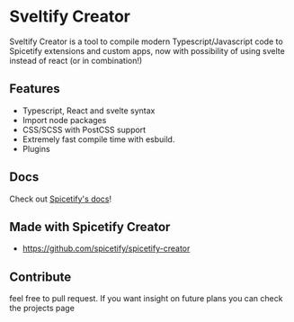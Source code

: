 # Sveltify Creator

Sveltify Creator is a tool to compile modern Typescript/Javascript code to Spicetify extensions and custom apps, now with possibility of using svelte instead of react (or in combination!)

## Features
- Typescript, React and svelte syntax
- Import node packages
- CSS/SCSS with PostCSS support
- Extremely fast compile time with esbuild.
- Plugins

## Docs
Check out [Spicetify's docs](https://spicetify.app/docs/development/spicetify-creator/the-basics)!

## Made with Spicetify Creator
- https://github.com/spicetify/spicetify-creator

## Contribute
feel free to pull request. If you want insight on future plans you can check the projects page
